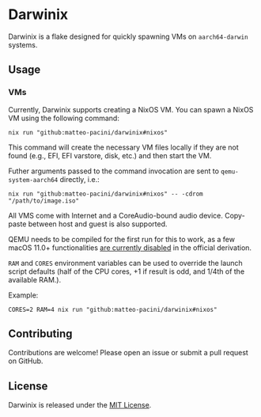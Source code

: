 # Darwinix

Darwinix is a flake designed for quickly spawning VMs on `aarch64-darwin` systems. 

## Usage

### VMs

Currently, Darwinix supports creating a NixOS VM. You can spawn a NixOS VM using the following command:

```
nix run "github:matteo-pacini/darwinix#nixos"
```

This command will create the necessary VM files locally if they are not found (e.g., EFI, EFI varstore, disk, etc.) and then start the VM.

Futher arguments passed to the command invocation are sent to `qemu-system-aarch64` directly, i.e.:

```
nix run "github:matteo-pacini/darwinix#nixos" -- -cdrom "/path/to/image.iso"
```

All VMS come with Internet and a CoreAudio-bound audio device.
Copy-paste between host and guest is also supported.

QEMU needs to be compiled for the first run for this to work, as a few macOS 11.0+ functionalities [are currently disabled](https://github.com/NixOS/nixpkgs/blob/nixos-unstable/pkgs/applications/virtualization/qemu/default.nix#L116-L137) in the official derivation.

`RAM` and `CORES` environment variables can be used to override the launch script defaults (half of the CPU cores, +1 if result is odd, and 1/4th of the available RAM.).

Example:

```
CORES=2 RAM=4 nix run "github:matteo-pacini/darwinix#nixos"
```

## Contributing

Contributions are welcome! Please open an issue or submit a pull request on GitHub.

## License

Darwinix is released under the [MIT License](LICENSE).
